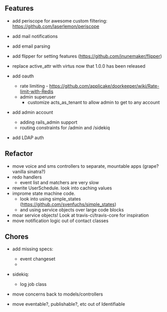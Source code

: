 ## Features

* add periscope for awesome custom filtering: https://github.com/laserlemon/periscope
* add mail notifications
* add email parsing
* add flipper for setting features (https://github.com/jnunemaker/flipper)
* replace active_attr with virtus now that 1.0.0 has been released


* add oauth
  - rate limiting - https://github.com/applicake/doorkeeper/wiki/Rate-limit-with-Redis
  - admin superuser
    - customize acts_as_tenant to allow admin to get to any account

* add admin account
  - adding rails_admin support
  - routing constraints for /admin and /sidekiq


* add LDAP auth

## Refactor

* move voice and sms controllers to separate, mountable apps (grape? vanilla sinatra?)
* redo handlers
  - event list and matchers are very slow
* rewrite UserSchedule. look into caching values
* improme state machine code.
  - look into using simple_states (https://github.com/svenfuchs/simple_states)
  - and using service objects over large code blocks
* moar service objects! Look at travis-ci/travis-core for inspiration
* move notification logic out of contact classes

## Chores

* add missing specs:
  - event changeset
  - 
* sidekiq:
  - log job class

* move concerns back to models/controllers
* move eventable?, publishable?, etc out of Identifiable
